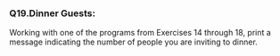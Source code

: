 <p><h3><strong>Q19.Dinner Guests:</strong></h3>Working with one of the programs from Exercises 14 through 18, print a message indicating the number of people you are inviting to dinner.</p>
